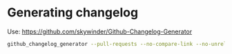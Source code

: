 # Generating changelog

Use: https://github.com/skywinder/Github-Changelog-Generator

```bash
github_changelog_generator --pull-requests --no-compare-link --no-unreleased -t GITHUB-TOKEN
```
